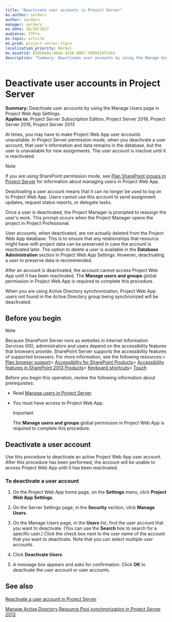 ```yaml
---
title: "Deactivate user accounts in Project Server"
ms.author: serdars
author: serdars
manager: serdars
ms.date: 10/10/2017
audience: ITPro
ms.topic: article
ms.prod: project-server-itpro
localization_priority: Normal
ms.assetid: 02858e0a-08ab-4216-b0b7-395bd19f12b2
description: "Summary: Deactivate user accounts by using the Manage Users page in Project Web App Settings."
---
```


# Deactivate user accounts in Project Server
 
 **Summary:** Deactivate user accounts by using the Manage Users page in Project Web App Settings.<br/>
**Applies to:** Project Server Subscription Edition, Project Server 2019, Project Server 2016, Project Server 2013
  
At times, you may have to make Project Web App user accounts unavailable. In Project Server permission mode, when you deactivate a user account, that user's information and data remains in the database, but the user is unavailable for new assignments. The user account is inactive until it is reactivated.
  
> [!NOTE]
> If you are using SharePoint permission mode, see [Plan SharePoint groups in Project Server](plan-sharepoint-groups-in-project-server.md) for information about managing users in Project Web App.
  
Deactivating a user account means that it can no longer be used to log on to Project Web App. Users cannot use this account to send assignment updates, request status reports, or delegate tasks. 
  
Once a user is deactivated, the Project Manager is prompted to reassign the user's work. This prompt occurs when the Project Manager opens the project in Project Professional.
  
User accounts, when deactivated, are not actually deleted from the Project Web App database. This is to ensure that any relationships that resource might have with project data can be preserved in case the account is reactivated later. The option to delete a user is available in the **Database Administration** section in Project Web App Settings. However, deactivating a user to preserve data is recommended.
  
After an account is deactivated, the account cannot access Project Web App until it has been reactivated. The **Manage users and groups** global permission in Project Web App is required to complete this procedure.
  
When you are using Active Directory synchronization, Project Web App users not found in the Active Directory group being synchronized will be deactivated.
  
## Before you begin

> [!NOTE]
>  Because SharePoint Server runs as websites in Internet Information Services (IIS), administrators and users depend on the accessibility features that browsers provide. SharePoint Server supports the accessibility features of supported browsers. For more information, see the following resources:> [Plan browser support](/SharePoint/install/browser-support-planning)> [Accessibility for SharePoint Products](/SharePoint/accessibility-guidelines)> [Accessibility features in SharePoint 2013 Products](https://go.microsoft.com/fwlink/p/?LinkId=246501)> [Keyboard shortcuts](https://go.microsoft.com/fwlink/p/?LinkID=246504)> [Touch](/windows/win32/wintouch/windows-touch-gestures-overview)
  
Before you begin this operation, review the following information about prerequisites:
  
- Read [Manage users in Project Server](manage-users-in-project-server.md).
    
- You must have access to Project Web App.
    
    > [!IMPORTANT]
    > The **Manage users and groups** global permission in Project Web App is required to complete this procedure.
  
## Deactivate a user account

Use this procedure to deactivate an active Project Web App user account. After this procedure has been performed, the account will be unable to access Project Web App until it has been reactivated.
  
### To deactivate a user account

1. On the Project Web App home page, on the **Settings** menu, click **Project Web App Settings**.
    
2. On the Server Settings page, in the **Security** section, click **Manage Users**.
    
3. On the Manage Users page, in the **Users** list, find the user account that you want to deactivate. (You can use the **Search** box to search for a specific user.) Click the check box next to the user name of the account that you want to deactivate. Note that you can select multiple user accounts.
    
4. Click **Deactivate Users**.
    
5. A message box appears and asks for confirmation. Click **OK** to deactivate the user account or user accounts.
    
## See also

#### 

[Reactivate a user account in Project Server](reactivate-a-user-account-in-project-server.md)
  
[Manage Active Directory Resource Pool synchronization in Project Server 2013](manage-active-directory-resource-pool-synchronization-in-project-server-2013.md)